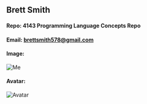 ## Brett Smith
#### Repo: 4143 Programming Language Concepts Repo
#### Email: brettsmith578@gmail.com
#### Image:
![Me](https://user-images.githubusercontent.com/123031685/214196692-1d69d323-97e1-446b-b3a6-145031e25962.jpg)
#### Avatar:
![Avatar](https://avatars.githubusercontent.com/u/123031685?s=96&v=4)
